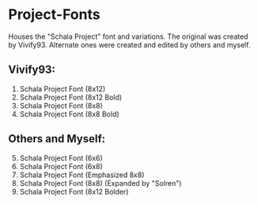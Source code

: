 # Project-Fonts
Houses the "Schala Project" font and variations. The original was created by Vivify93. Alternate ones were created and edited by others and myself.

## Vivify93:
1. Schala Project Font (8x12)
2. Schala Project Font (8x12 Bold)
3. Schala Project Font (8x8)
4. Schala Project Font (8x8 Bold)

## Others and Myself:
5. Schala Project Font (6x6)
6. Schala Project Font (6x8)
7. Schala Project Font (Emphasized 8x8)
8. Schala Project Font (8x8) (Expanded by "Solren")
9. Schala Project Font (8x12 Bolder)
